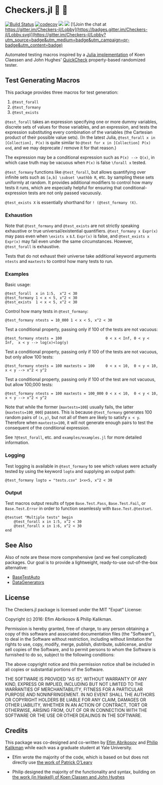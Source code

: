 # Checkers.jl 🏁 🏁

[![Build Status](https://travis-ci.org/pkalikman/Checkers.jl.svg?branch=master)](https://travis-ci.org/pkalikman/Checkers.jl)
[![codecov](https://codecov.io/gh/pkalikman/Checkers.jl/branch/master/graph/badge.svg)](https://codecov.io/gh/pkalikman/Checkers.jl)
[![](https://img.shields.io/badge/docs-stable-blue.svg)](https://pkalikman.github.io/Checkers.jl/stable)
[![](https://img.shields.io/badge/docs-latest-blue.svg)](https://pkalikman.github.io/Checkers.jl/latest)
[![Join the chat at https://gitter.im/Checkers-jl/Lobby](https://badges.gitter.im/Checkers-jl/Lobby.svg)](https://gitter.im/Checkers-jl/Lobby?utm_source=badge&utm_medium=badge&utm_campaign=pr-badge&utm_content=badge)



Automated testing macros
inspired by a [Julia implementation](https://github.com/pao/QuickCheck.jl)
of Koen Claessen and John Hughes' [QuickCheck](http://www.cse.chalmers.se/~rjmh/QuickCheck/)
property-based randomized tester.

## Test Generating Macros

This package provides three macros for test generation:

1. `@test_forall`
2. `@test_formany`
3. `@test_exists`

`@test_forall` takes an expression specifying one or more dummy variables,
discrete sets of values for those variables, and an expression, and tests the
expression substituting every combination of the variables 
(the Cartesian product of their possible value sets). (In the latest Julia,
`@test_forall x in [Collection], P(x)` is quite similar to 
`@test for x in [Collection] P(x) end`,
and we may deprecate / remove it for that reason.)

The expression may be a conditional expression such as `P(x) --> Q(x)`,
in which case truth may be vacuous when `P(x)` is false `\forall x` tested.

`@test_formany` functions like `@test_forall`, but allows quantifying over
infinite sets such as `[a,b] \subset \mathbb R`, etc. by sampling these
sets uniformly at random. It provides additional modifiers to control
how many tests it runs, which are especially helpful for ensuring
that conditional-expression tests are not only passed vacuously.

`@test_exists X` is essentially shorthand for `! (@test_formany !X)`.

### Exhaustion

Note that `@test_formany` and `@test_exists` are not strictly speaking exhaustive
or true universal/existential quantifiers. `@test_formany x Expr(x)` may pass
even when `\exists x` s.t. `Expr(x)` is false, and `@test_exists x Expr(x)` may
fail even under the same circumstances. However, `@test_forall` is exhaustive.

Tests that do not exhaust their universe take additional keyword arguments 
`ntests` and `maxtests` to control how many tests to run.

### Examples

Basic usage:

    @test_forall  x in 1:5,  x^2 < 30
    @test_formany 1 < x < 5, x^2 < 30
    @test_exists  1 < x < 5, x^2 < 30
    
Control how many tests in `@test_formany`:

    @test_formany ntests = 10_000 1 < x < 5, x^2 < 30
    
Test a conditional property, passing only if 100 of the tests are not vacuous:

    @test_formany ntests = 100                    0 < x < Inf, 0 < y < Inf,  x < y --> log(x)<log(y)
  
Test a conditional property, passing only if 100 of the tests are not vacuous, but only allow 100 tests:

    @test_formany ntests = 100 maxtests = 100     0 < x < 10,  0 < y < 10,  x < y --> x^2 < y^2
    
Test a conditional property, passing only if 100 of the test are not vacuous, but allow 100,000 tests:

    @test_formany ntests = 100 maxtests = 100_000 0 < x < 10,  0 < y < 10,  x < y --> x^2 < y^2

Note that while the former (`maxtests=100`) usually fails, the latter (`maxtests=100_000`) passes. 
This is because `@test_formany` generates 100 random pairs of `(x,y)`, but not all of them
are likely to satisfy `x < y`. Therefore when `maxtests=100`, it will not generate
enough pairs to test the consequent of the conditional expression.

See `?@test_forall`, etc. and `examples/examples.jl` for more detailed information. 

### Logging

Test logging is available in `@test_formany` to see which values were actually tested
by using the keyword `logto` and supplying an output path:

    @test_formany logto = "tests.csv" 1<x<5, x^2 < 30

### Output

Test macros output results of type `Base.Test.Pass`, `Base.Test.Fail`, 
or `Base.Test.Error` in order to function seamlessly with `Base.Test.@testset`.

    @testset "Multiple tests" begin 
        @test_forall x in 1:5, x^2 < 30
        @test_forall x in 1:6, x^2 < 30
    end

## See Also

Also of note are these more comprehensive (and we feel complicated) packages. 
Our goal is to provide a lightweight, ready-to-use out-of-the-box alternative:

- [BaseTestAuto](https://github.com/robertfeldt/BaseTestAuto.jl)
- [DataGenerators](https://github.com/simonpoulding/DataGenerators.jl)

## License

The Checkers.jl package is licensed under the MIT "Expat" License:

Copyright (c) 2016: Efim Abrikosov & Philip Kalikman.

Permission is hereby granted, free of charge, to any person obtaining a copy of this software and associated documentation files (the "Software"), to deal in the Software without restriction, including without limitation the rights to use, copy, modify, merge, publish, distribute, sublicense, and/or sell copies of the Software, and to permit persons to whom the Software is furnished to do so, subject to the following conditions:

The above copyright notice and this permission notice shall be included in all copies or substantial portions of the Software.

THE SOFTWARE IS PROVIDED "AS IS", WITHOUT WARRANTY OF ANY KIND, EXPRESS OR IMPLIED, INCLUDING BUT NOT LIMITED TO THE WARRANTIES OF MERCHANTABILITY, FITNESS FOR A PARTICULAR PURPOSE AND NONINFRINGEMENT. IN NO EVENT SHALL THE AUTHORS OR COPYRIGHT HOLDERS BE LIABLE FOR ANY CLAIM, DAMAGES OR OTHER LIABILITY, WHETHER IN AN ACTION OF CONTRACT, TORT OR OTHERWISE, ARISING FROM, OUT OF OR IN CONNECTION WITH THE SOFTWARE OR THE USE OR OTHER DEALINGS IN THE SOFTWARE.

## Credits

This package was co-designed and co-written by 
[Efim Abrikosov](https://github.com/flomastruk) and [Philip Kalikman](https://github.com/pkalikman/)
while each was a graduate student at Yale University.

- Efim wrote the majority of the code,
which is based on but does not directly use [the work of Patrick O'Leary](https://github.com/pao/QuickCheck.jl)

- Philip designed the majority of the functionality and syntax,
building on [the work (in Haskell) of Koen Classen and John Hughes](http://www.cs.tufts.edu/~nr/cs257/archive/john-hughes/quick.pdf)
